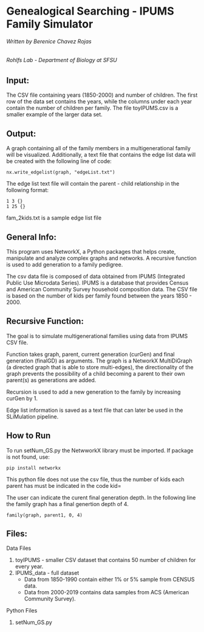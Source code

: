 # Genealogical Searching - IPUMS Family Simulator

###### Written by Berenice Chavez Rojas
###### Rohlfs Lab - Department of Biology at SFSU  

## Input:
The CSV file containing years (1850-2000) and number of children. The first row of the data set contains the years, while the columns under each year contain the number of children per family. The file toyIPUMS.csv is a smaller example of the larger data set. 

## Output: 
A graph containing all of the family members in a multigenerational family will be visualized. 
Additionally, a text file that contains the edge list data will be created with the following line of code:  
```
nx.write_edgelist(graph, "edgeList.txt")
```
The edge list text file will contain the parent - child relationship in the following format:  
```
1 3 {}
1 25 {}
```
fam_2kids.txt is a sample edge list file

## General Info: 
This program uses NetworkX, a Python packages that helps create, manipulate and analyze complex graphs and networks. A recursive function is used to add generation to a family pedigree. 

The csv data file is composed of data obtained from IPUMS (Integrated Public Use Microdata Series). IPUMS is a database that provides Census and American Community Survey household composition data. The CSV file is based on the number of kids per family found between the years 1850 - 2000. 
	
## Recursive Function:  
The goal is to simulate multigenerational families using data from IPUMS CSV file.

Function takes graph, parent, current generation (curGen) and final generation (finalGD) as arguments. The graph is a NetworkX MultiDiGraph (a directed graph that is able to store multi-edges), the directionality of the graph prevents the possibility of a child becoming a parent to their own parent(s) as generations are added. 

Recursion is used to add a new generation to the family by increasing curGen by 1. 

Edge list information is saved as a text file that can later be used in the SLiMulation pipeline.

## How to Run 
To run setNum_GS.py the NetwworkX library must be imported. If package is not found, use: 
```
pip install networkx
```
This python file does not use the csv file, thus the number of kids each parent has must be indicated in the code kid= 

The user can indicate the curent final generation depth. In the following line the family graph has a final genertion depth of 4. 
```
family(graph, parent1, 0, 4)
```

## Files: 
Data Files
1. toyIPUMS - smaller CSV dataset that contains 50 number of children for every year. 
2. IPUMS_data - full dataset 
   - Data from 1850-1990 contain either 1% or 5% sample from CENSUS data.  
   - Data from 2000-2019 contains data samples from ACS (American Community Survey).  

Python Files 
1. setNum_GS.py
